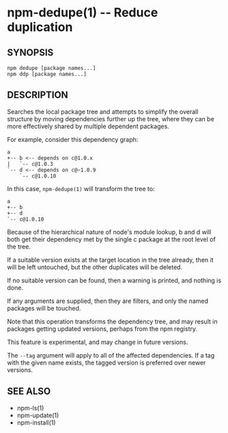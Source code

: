 npm-dedupe(1) -- Reduce duplication
===================================


































































<extoc></extoc>

## SYNOPSIS

    npm dedupe [package names...]
    npm ddp [package names...]

## DESCRIPTION

Searches the local package tree and attempts to simplify the overall
structure by moving dependencies further up the tree, where they can
be more effectively shared by multiple dependent packages.

For example, consider this dependency graph:

    a
    +-- b <-- depends on c@1.0.x
    |   `-- c@1.0.3
    `-- d <-- depends on c@~1.0.9
        `-- c@1.0.10

In this case, `npm-dedupe(1)` will transform the tree to:

    a
    +-- b
    +-- d
    `-- c@1.0.10

Because of the hierarchical nature of node's module lookup, b and d
will both get their dependency met by the single c package at the root
level of the tree.

If a suitable version exists at the target location in the tree
already, then it will be left untouched, but the other duplicates will
be deleted.

If no suitable version can be found, then a warning is printed, and
nothing is done.

If any arguments are supplied, then they are filters, and only the
named packages will be touched.

Note that this operation transforms the dependency tree, and may
result in packages getting updated versions, perhaps from the npm
registry.

This feature is experimental, and may change in future versions.

The `--tag` argument will apply to all of the affected dependencies. If a
tag with the given name exists, the tagged version is preferred over newer
versions.

## SEE ALSO

* npm-ls(1)
* npm-update(1)
* npm-install(1)
